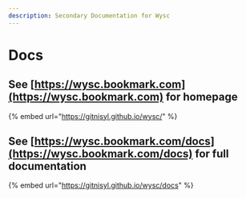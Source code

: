 ```yaml
---
description: Secondary Documentation for Wysc
---
```


# Docs

## See [https://wysc.bookmark.com](https://wysc.bookmark.com) for homepage

{% embed url="https://gitnisyl.github.io/wysc/" %}

## See [https://wysc.bookmark.com/docs](https://wysc.bookmark.com/docs) for full documentation

{% embed url="https://gitnisyl.github.io/wysc/docs" %}



